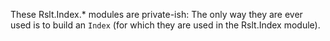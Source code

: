 These Rslt.Index.* modules are private-ish: The only way they are ever used is to build an `Index` (for which they are used in the Rslt.Index module).
